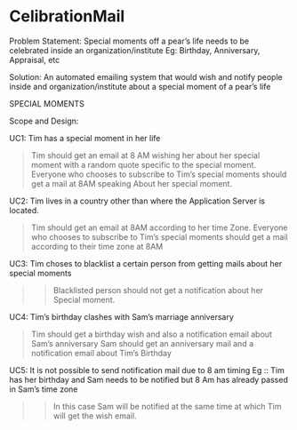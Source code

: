 # CelibrationMail

Problem Statement: Special moments off a pear’s life needs to be celebrated 
inside an organization/institute  Eg: Birthday, Anniversary, Appraisal, etc

Solution: An automated emailing system that would wish and notify people inside and organization/institute about a special moment of a pear’s life 


SPECIAL MOMENTS

Scope and Design:

UC1: Tim has a special moment in her life 
> Tim should get an email at 8 AM wishing her about her special moment with a random quote specific to the special moment.
> Everyone who chooses to subscribe to Tim’s special moments should get a mail at 8AM speaking About her special moment.

UC2: Tim lives in a country other than where the Application Server is located.
>Tim should get an email at 8AM  according to her time Zone.
>Everyone who chooses to subscribe to Tim’s special moments should get a mail according to their time zone at 8AM

UC3: Tim choses to blacklist a certain person from getting mails about her special moments 
>>Blacklisted person should not get a notification about her Special moment.

UC4: Tim’s birthday clashes  with Sam’s marriage anniversary
> Tim should get a birthday wish and also a notification email about Sam’s anniversary
> Sam should get an anniversary mail and a notification email about Tim’s  Birthday

UC5: It is not possible to send notification mail due to 8 am timing 
Eg ::  Tim has her birthday and Sam needs to be notified but 8 Am has already passed in Sam’s time zone 
>> In this case Sam will be notified at the same time at which Tim will get the wish email.
